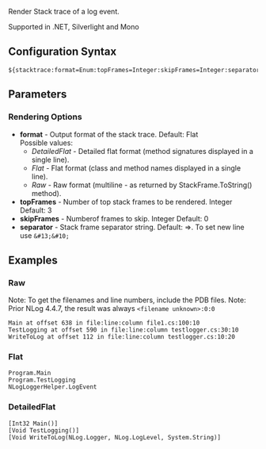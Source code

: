 Render Stack trace of a log event. 

Supported in .NET, Silverlight and Mono

## Configuration Syntax
```
${stacktrace:format=Enum:topFrames=Integer:skipFrames=Integer:separator=String}
```

## Parameters
### Rendering Options
* **format** - Output format of the stack trace. Default: Flat  
  Possible values:
  * _DetailedFlat_ - Detailed flat format (method signatures displayed in a single line).
  * _Flat_ - Flat format (class and method names displayed in a single line).
  * _Raw_ - Raw format (multiline - as returned by StackFrame.ToString() method).
* **topFrames** - Number of top stack frames to be rendered. Integer Default: 3
* **skipFrames** - Numberof frames to skip. Integer Default: 0
* **separator** - Stack frame separator string. Default: =>. To set new line use `&#13;&#10;`

## Examples

### Raw

Note: To get the filenames and line numbers, include the PDB files. 
Note: Prior NLog 4.4.7, the result was always `<filename unknown>:0:0  `

    Main at offset 638 in file:line:column file1.cs:100:10  
    TestLogging at offset 590 in file:line:column testlogger.cs:30:10  
    WriteToLog at offset 112 in file:line:column testlogger.cs:10:20

### Flat
    Program.Main  
    Program.TestLogging  
    NLogLoggerHelper.LogEvent   

### DetailedFlat
    [Int32 Main()]  
    [Void TestLogging()]  
    [Void WriteToLog(NLog.Logger, NLog.LogLevel, System.String)]   